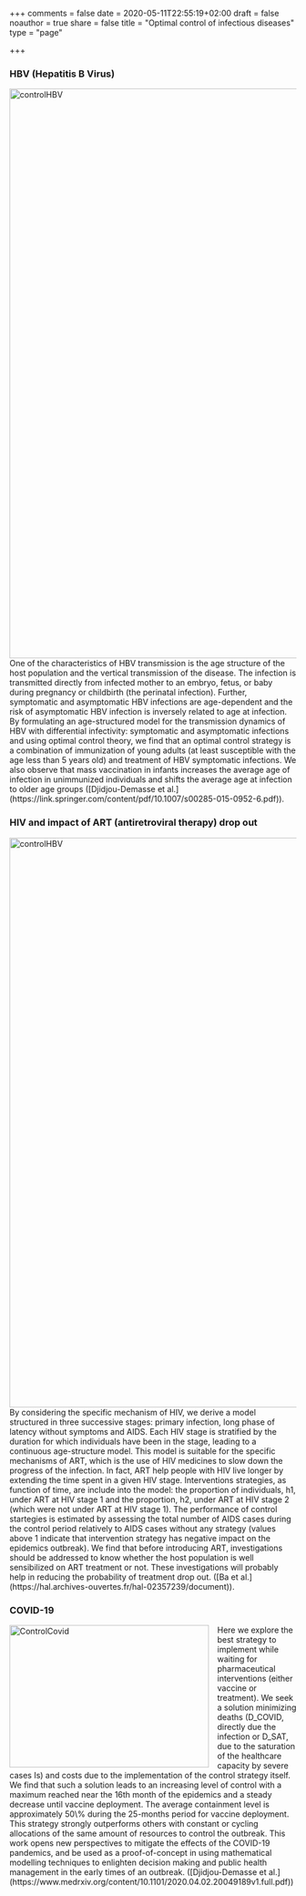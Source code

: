 +++
comments = false
date = 2020-05-11T22:55:19+02:00
draft = false
noauthor = true
share = false
title = "Optimal control of infectious diseases"
type = "page"

+++



<html>
<head>
<style>
img {
  max-width: 100%;
  height: auto;
}
</style>
</head>
<body>
<h3>HBV (Hepatitis B Virus)</h3>
<img src="/uploads/controlHBV.jpg" alt="controlHBV" width="1000" height="300">
<p> One of the characteristics of HBV transmission is the age structure of the host population and the vertical transmission of the disease. The infection is transmitted directly from infected mother to an embryo, fetus, or baby during pregnancy or childbirth (the perinatal infection). Further, symptomatic and asymptomatic HBV infections are age-dependent and the risk of asymptomatic HBV infection is inversely related to age at infection. By formulating an age-structured model for the transmission dynamics of HBV with differential infectivity: symptomatic and asymptomatic infections and using optimal control theory, we find that an optimal control strategy is a combination of immunization of young adults (at least susceptible with the age less than 5 years old) and treatment of HBV symptomatic infections. We also observe that mass vaccination in infants increases the average age of infection in unimmunized individuals and shifts the average age at infection to older age groups ([Djidjou-Demasse et al.](https://link.springer.com/content/pdf/10.1007/s00285-015-0952-6.pdf)).</p>
</body>
</html>

<html>
<head>
<style>
img {
  max-width: 100%;
  height: auto;
}
</style>
</head>
<body>
<h3>HIV and impact of ART (antiretroviral therapy) drop out</h3>
<img src="/uploads/HIV-ART.jpg" alt="controlHBV" width="1000" height="300">
<p> By considering the specific mechanism of HIV, we derive a model structured in three successive stages: primary infection, long phase of latency without symptoms and AIDS. Each HIV stage is stratified by the duration for which individuals have been in the stage, leading to a continuous age-structure model. This model is suitable for the specific mechanisms of ART, which is the use of HIV medicines to slow down the progress of the
infection. In fact, ART help people with HIV live longer by extending the time spent in a given HIV stage. Interventions strategies, as function of time, are include into the model: the proportion of individuals, h1, under ART at HIV stage 1 and the proportion, h2, under ART at HIV stage 2 (which were not under ART at HIV stage 1). The performance of control startegies is estimated by assessing the total number of AIDS cases during the control period relatively to AIDS cases without any strategy (values above 1 indicate that intervention strategy has negative impact on the epidemics outbreak). We find that  before introducing ART, investigations should be addressed to know whether the host population is well sensibilized on ART treatment or not. These investigations will probably help in reducing the probability of treatment drop out. ([Ba et al.](https://hal.archives-ouvertes.fr/hal-02357239/document)).</p>
</body>
</html>


<html>
<head>
<style>
img {
  float: left;
}
</style>
</head>
<body>
<h3>COVID-19</h3>
<p><img src="/uploads/AdapDyna1.jpg" alt="ControlCovid" style="width:350px;height:250px;margin-right:15px;">
Here we explore the best strategy to implement while waiting for pharmaceutical interventions (either vaccine or treatment). We seek a solution minimizing deaths (D_COVID, directly due the infection  or D_SAT, due to the saturation of the healthcare capacity by severe cases Is) and  costs due to the implementation of the control strategy itself. We find that such a solution leads to an increasing level of control with a maximum reached near the 16th month of the epidemics and a steady decrease until vaccine deployment. The average containment level is approximately 50\% during the 25-months period for vaccine deployment. This strategy strongly outperforms others with constant or cycling allocations of the same amount of resources to control the outbreak. This work opens new perspectives to mitigate the effects of the COVID-19 pandemics, and be used as a proof-of-concept in using mathematical modelling techniques to enlighten decision making and public health management in the early times of an outbreak. ([Djidjou-Demasse et al.](https://www.medrxiv.org/content/10.1101/2020.04.02.20049189v1.full.pdf)) </p>
</body>
</html>





